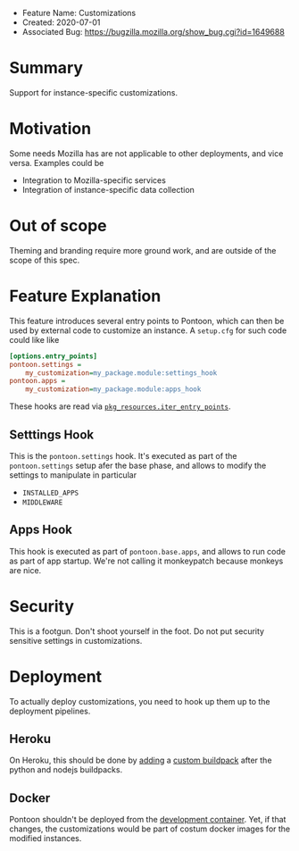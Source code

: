- Feature Name: Customizations
- Created: 2020-07-01
- Associated Bug: https://bugzilla.mozilla.org/show_bug.cgi?id=1649688

# Summary

Support for instance-specific customizations.

# Motivation

Some needs Mozilla has are not applicable to other deployments, and vice
versa. Examples could be

* Integration to Mozilla-specific services
* Integration of instance-specific data collection

# Out of scope

Theming and branding require more ground work, and are outside of the
scope of this spec.

# Feature Explanation

This feature introduces several entry points to Pontoon, which
can then be used by external code to customize an instance.
A `setup.cfg` for such code could like like

```ini
[options.entry_points]
pontoon.settings =
    my_customization=my_package.module:settings_hook
pontoon.apps =
    my_customization=my_package.module:apps_hook
```

These hooks are read via
[`pkg_resources.iter_entry_points`](https://setuptools.readthedocs.io/en/latest/pkg_resources.html#convenience-api).

## Setttings Hook

This is the `pontoon.settings` hook. It's executed as part
of the `pontoon.settings` setup afer the base phase, and allows to
modify the settings to manipulate in particular

* `INSTALLED_APPS`
* `MIDDLEWARE`

## Apps Hook

This hook is executed as part of `pontoon.base.apps`, and allows
to run code as part of app startup. We're not calling it monkeypatch
because monkeys are nice.

# Security

This is a footgun. Don't shoot yourself in the foot. Do not put
security sensitive settings in customizations.

# Deployment

To actually deploy customizations, you need to hook up them up to
the deployment pipelines.

## Heroku

On Heroku, this should be done by
[adding](https://devcenter.heroku.com/articles/using-multiple-buildpacks-for-an-app)
a [custom buildpack](https://devcenter.heroku.com/articles/buildpack-api)
after the python and nodejs buildpacks.

## Docker

Pontoon shouldn't be deployed from the
[development container](https://bugzilla.mozilla.org/show_bug.cgi?id=1513104).
Yet, if that changes, the customizations would be part of costum docker
images for the modified instances.
